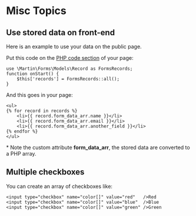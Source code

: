 # Misc Topics



## Use stored data on front-end

Here is an example to use your data on the public page.

Put this code on the [PHP code section](https://octobercms.com/docs/cms/themes#php-section) of your page:
```
use \Martin\Forms\Models\Record as FormsRecords;
function onStart() {
    $this['records'] = FormsRecords::all();
}
```
And this goes in your page:
```
<ul>
{% for record in records %}
    <li>{{ record.form_data_arr.name }}</li>
    <li>{{ record.form_data_arr.email }}</li>
    <li>{{ record.form_data_arr.another_field }}</li>
{% endfor %}
</ul>
```

\* Note the custom attribute **form_data_arr**, the stored data are converted to a PHP array.



## Multiple checkboxes

You can create an array of checkboxes like:
```
<input type="checkbox" name="color[]" value="red"   />Red
<input type="checkbox" name="color[]" value="blue"  />Blue
<input type="checkbox" name="color[]" value="green" />Green
```